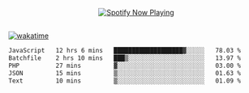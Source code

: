 

<p align="center">
  <a href="https://open.spotify.com/user/31ljmyymhthokwewwcd6dsdmvprm" target="_blank"><img src="https://novatorem-psi-rosy.vercel.app/api/spotify" alt="Spotify Now Playing"/></a>
</p>

##

[![wakatime](https://wakatime.com/badge/user/87646243-158a-4241-a3cb-668e1fa2dbb8.svg)](https://wakatime.com/@87646243-158a-4241-a3cb-668e1fa2dbb8)
<!--START_SECTION:waka-->

```txt
JavaScript   12 hrs 6 mins   ███████████████████▓░░░░░   78.03 %
Batchfile    2 hrs 10 mins   ███▒░░░░░░░░░░░░░░░░░░░░░   13.97 %
PHP          27 mins         ▓░░░░░░░░░░░░░░░░░░░░░░░░   03.00 %
JSON         15 mins         ▒░░░░░░░░░░░░░░░░░░░░░░░░   01.63 %
Text         10 mins         ▒░░░░░░░░░░░░░░░░░░░░░░░░   01.09 %
```

<!--END_SECTION:waka-->
